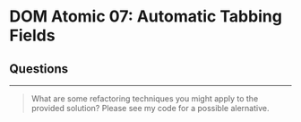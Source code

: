 # DOM Atomic 07: Automatic Tabbing Fields

## Questions

---

> What are some refactoring techniques you might apply to the provided solution?
Please see my code for a possible alernative.